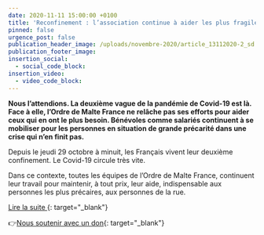 ```yaml
---
date: 2020-11-11 15:00:00 +0100
title: 'Reconfinement : l’association continue à aider les plus fragiles'
pinned: false
urgence_post: false
publication_header_image: /uploads/novembre-2020/article_13112020-2_sd.jpg
publication_footer_image:
insertion_social:
  - social_code_block:
insertion_video:
  - video_code_block:
---
```


**Nous l’attendions. La deuxi&egrave;me vague de la pandémie de Covid-19 est l&agrave;. Face &agrave; elle, l’Ordre de Malte France ne rel&acirc;che pas ses efforts pour aider ceux qui en ont le plus besoin. Bénévoles comme salariés continuent &agrave; se mobiliser pour les personnes en situation de grande précarité dans une crise qui n’en finit pas.**

Depuis le jeudi 29 octobre &agrave; minuit, les Fran&ccedil;ais vivent leur deuxi&egrave;me confinement. Le Covid-19 circule tr&egrave;s vite.

Dans ce contexte, toutes les équipes de l’Ordre de Malte France, continuent leur travail pour maintenir, &agrave; tout prix, leur aide, indispensable aux personnes les plus précaires, aux personnes de la rue.

[Lire la suite&nbsp;](https://www.ordredemaltefrance.org/actualites/solidarite/reconfinement-l-ordre-de-malte-france-maintient-ses-activites){: target="_blank"}

👉[Nous soutenir avec un don](https://don.ordredemaltefrance.org/?cid=11&amp;reserved_code_origine=Webcovid){: target="_blank"}